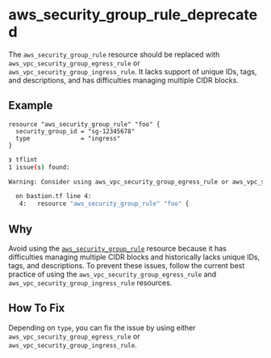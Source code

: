 # aws_security_group_rule_deprecated

The `aws_security_group_rule` resource should be replaced with `aws_vpc_security_group_egress_rule` or `aws_vpc_security_group_ingress_rule`. It lacks support of unique IDs, tags, and descriptions, and has difficulties managing multiple CIDR blocks.

## Example

```hcl
resource "aws_security_group_rule" "foo" {
  security_group_id = "sg-12345678"
  type              = "ingress"
}
```

```sh
❯ tflint
1 issue(s) found:

Warning: Consider using aws_vpc_security_group_egress_rule or aws_vpc_security_group_ingress_rule instead. (aws_security_group_rule_deprecated)

  on bastion.tf line 4:
   4:   resource "aws_security_group_rule" "foo" {
```

## Why

Avoid using the [`aws_security_group_rule`](https://registry.terraform.io/providers/hashicorp/aws/latest/docs/resources/security_group_rule) resource because it has difficulties managing multiple CIDR blocks and historically lacks unique IDs, tags, and descriptions. To prevent these issues, follow the current best practice of using the `aws_vpc_security_group_egress_rule` and `aws_vpc_security_group_ingress_rule` resources.

## How To Fix

Depending on `type`, you can fix the issue by using either `aws_vpc_security_group_egress_rule` or `aws_vpc_security_group_ingress_rule`.
